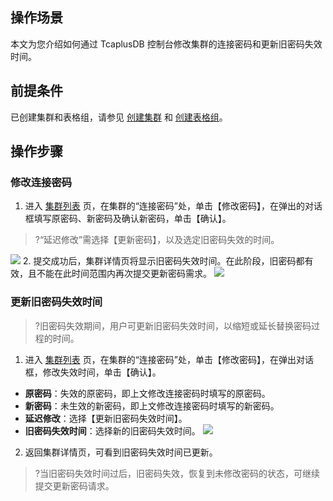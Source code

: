 
## 操作场景
本文为您介绍如何通过 TcaplusDB 控制台修改集群的连接密码和更新旧密码失效时间。

## 前提条件
已创建集群和表格组，请参见 [创建集群](https://cloud.tencent.com/document/product/596/38807) 和 [创建表格组](https://cloud.tencent.com/document/product/596/38809)。

## 操作步骤
### 修改连接密码
1. 进入 [集群列表](https://console.cloud.tencent.com/tcaplusdb/app) 页，在集群的“连接密码”处，单击【修改密码】，在弹出的对话框填写原密码、新密码及确认新密码，单击【确认】。
>?“延迟修改”需选择【更新密码】，以及选定旧密码失效的时间。
>
![](https://main.qcloudimg.com/raw/0dca839bcfd01addd83f479fd15adaf9.png)
2. 提交成功后，集群详情页将显示旧密码失效时间。在此阶段，旧密码都有效，且不能在此时间范围内再次提交更新密码需求。
![](https://main.qcloudimg.com/raw/95fa1c0a420ea16ad84d5eb256d9abf5.png)

### 更新旧密码失效时间
>?旧密码失效期间，用户可更新旧密码失效时间，以缩短或延长替换密码过程的时间。

1.  进入 [集群列表](https://console.cloud.tencent.com/tcaplusdb/app) 页，在集群的“连接密码”处，单击【修改密码】，在弹出对话框，修改失效时间，单击【确认】。
 - **原密码**：失效的原密码，即上文修改连接密码时填写的原密码。
 - **新密码**：未生效的新密码，即上文修改连接密码时填写的新密码。
 - **延迟修改**：选择【更新旧密码失效时间】。
 - **旧密码失效时间**：选择新的旧密码失效时间。
![](https://main.qcloudimg.com/raw/3664d15cfe32d62cd94c059c2de0c0a9.png)
2. 返回集群详情页，可看到旧密码失效时间已更新。
>?当旧密码失效时间过后，旧密码失效，恢复到未修改密码的状态，可继续提交更新密码请求。
